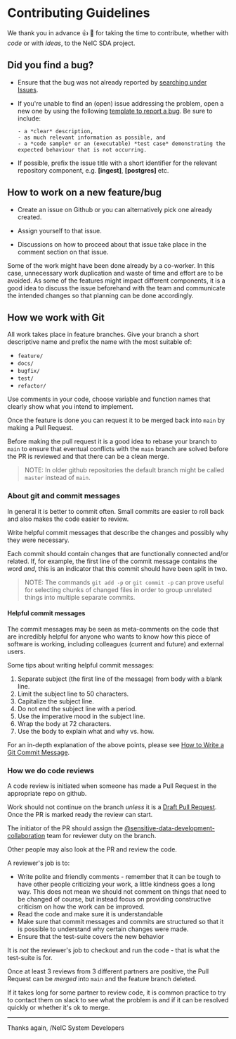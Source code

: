 # Contributing Guidelines

We thank you in advance 👍 🎉 for taking the time to contribute, whether with *code* or with *ideas*, to the NeIC SDA project.

## Did you find a bug?

- Ensure that the bug was not already reported by [searching under Issues].

- If you're unable to find an (open) issue addressing the problem, open a new one by using the following [template to report a bug]. Be sure to include:

      - a *clear* description,
      - as much relevant information as possible, and
      - a *code sample* or an (executable) *test case* demonstrating the expected behaviour that is not occurring.

- If possible, prefix the issue title with a short identifier for the relevant repository component, e.g. **[ingest]**, **[postgres]** etc.

## How to work on a new feature/bug

- Create an issue on Github or you can alternatively pick one already created.

- Assign yourself to that issue.

- Discussions on how to proceed about that issue take place in the comment section on that issue.

Some of the work might have been done already by a co-worker. In this case, unnecessary work duplication and waste of time and effort are to be avoided. As some of the features might impact different components, it is a good idea to discuss the issue beforehand with the team and communicate the intended changes so that planning can be done accordingly.

## How we work with Git

All work takes place in feature branches. Give your branch a short descriptive name and prefix the name with the most suitable of:

- `feature/`
- `docs/`
- `bugfix/`
- `test/`
- `refactor/`

Use comments in your code, choose variable and function names that clearly show what you intend to implement.

Once the feature is done you can request it to be merged back into `main` by making a Pull Request.

Before making the pull request it is a good idea to rebase your branch to `main` to ensure that eventual conflicts with the `main` branch are solved before the PR is reviewed and that there can be a clean merge.
> NOTE:
> In older github repositories the default branch might be called `master` instead of `main`.


### About git and commit messages

In general it is better to commit often. Small commits are easier to roll back and also makes the code easier to review.

Write helpful commit messages that describe the changes and possibly why they were necessary.

Each commit should contain changes that are functionally connected and/or related. If, for example, the first line of the commit message contains the word *and*, this is an indicator that this commit should have been split in two.

> NOTE:
> The commands `git add -p` or `git commit -p` can prove useful for selecting chunks of changed files in order to group unrelated things into multiple separate commits.

#### Helpful commit messages

The commit messages may be seen as meta-comments on the code that are incredibly helpful for anyone who wants to know how this piece of software is working, including colleagues (current and future) and external users.

Some tips about writing helpful commit messages:

 1. Separate subject (the first line of the message) from body with a  blank line.
 2. Limit the subject line to 50 characters.
 3. Capitalize the subject line.
 4. Do not end the subject line with a period.
 5. Use the imperative mood in the subject line.
 6. Wrap the body at 72 characters.
 7. Use the body to explain what and why vs. how.

For an in-depth explanation of the above points, please see [How to Write a Git Commit Message](https://chris.beams.io/posts/git-commit/).


### How we do code reviews

A code review is initiated when someone has made a Pull Request in the appropriate repo on github.

Work should not continue on the branch *unless* it is a [Draft Pull Request](https://github.blog/2019-02-14-introducing-draft-pull-requests/). Once the PR is marked ready the review can start.

The initiator of the PR should assign the [@sensitive-data-development-collaboration](https://github.com/orgs/neicnordic/teams/sensitive-data-development-collaboration) team for reviewer duty on the branch.

Other people may also look at the PR and review the code.

A reviewer's job is to:

- Write polite and friendly comments - remember that it can be tough to have other people criticizing your work, a little kindness goes a long way. This does not mean we should not comment on things that need to be changed of course, but instead focus on providing constructive criticism on how the work can be improved.
- Read the code and make sure it is understandable
- Make sure that commit messages and commits are structured so that it is possible to understand why certain changes were made.
- Ensure that the test-suite covers the new behavior

It is *not* the reviewer's job to checkout and run the code - that is what the test-suite is for.

Once at least 3 reviews from 3 different partners are positive, the Pull Request can be *merged* into `main` and the feature branch deleted.

If it takes long for some partner to review code, it is common practice to try to contact them on slack to see what the problem is and if it can be resolved quickly or whether it's ok to merge.


----

Thanks again,
/NeIC System Developers

[searching under Issues]: https://github.com/neicnordic/sensitive-data-archive/issues?utf8=%E2%9C%93&q=is%3Aissue%20label%3Abug
[template to report a bug]: https://github.com/neicnordic/sensitive-data-archive/issues/new?assignees=&labels=bug&projects=&template=BUG_REPORT.md
[open Issues]: https://github.com/neicnordic/neic-sda/issues
[template to open a new Pull Request]: https://github.com/neicnordic/neic-sda/blob/master/.github/PULL_REQUEST_TEMPLATE.md
